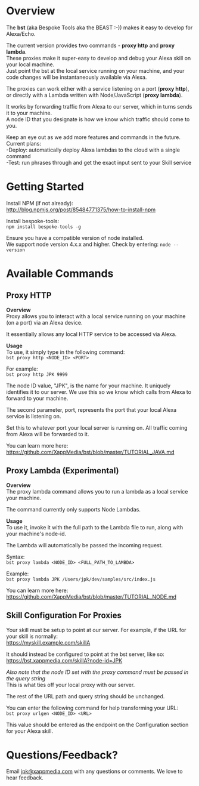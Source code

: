 # Overview
The **bst** (aka Bespoke Tools aka the BEAST :-)) makes it easy to develop for Alexa/Echo.  
  
The current version provides two commands - **proxy http** and **proxy lambda**.  
These proxies make it super-easy to develop and debug your Alexa skill on your local machine.  
Just point the bst at the local service running on your machine, and your code changes will be instantaneously available via Alexa.  
  
The proxies can work either with a service listening on a port (**proxy http**),  
or directly with a Lambda written with Node/JavaScript (**proxy lambda**).
  
It works by forwarding traffic from Alexa to our server, which in turns sends it to your machine.  
A node ID that you designate is how we know which traffic should come to you.    

Keep an eye out as we add more features and commands in the future. Current plans:  
-Deploy: automatically deploy Alexa lambdas to the cloud with a single command  
-Test: run phrases through and get the exact input sent to your Skill service

# Getting Started
Install NPM (if not already):  
http://blog.npmjs.org/post/85484771375/how-to-install-npm

Install bespoke-tools:  
`npm install bespoke-tools -g`

Ensure you have a compatible version of node installed.  
We support node version 4.x.x and higher. Check by entering:
`node --version`

# Available Commands
## Proxy HTTP
**Overview**  
Proxy allows you to interact with a local service running on your machine (on a port) via an Alexa device.  

It essentially allows any local HTTP service to be accessed via Alexa.

**Usage**  
To use, it simply type in the following command:  
`bst proxy http <NODE_ID> <PORT>`

For example:  
`bst proxy http JPK 9999`

The node ID value, "JPK", is the name for your machine. It uniquely identifies it to our server.
We use this so we know which calls from Alexa to forward to your machine.

The second parameter, port, represents the port that your local Alexa service is listening on.

Set this to whatever port your local server is running on. All traffic coming from Alexa will be forwarded to it.

You can learn more here:
https://github.com/XappMedia/bst/blob/master/TUTORIAL_JAVA.md

## Proxy Lambda (Experimental)
**Overview**  
The proxy lambda command allows you to run a lambda as a local service your machine.

The command currently only supports Node Lambdas.

**Usage**  
To use it, invoke it with the full path to the Lambda file to run, along with your machine's node-id.

The Lambda will automatically be passed the incoming request.

Syntax:  
`bst proxy lambda <NODE_ID> <FULL_PATH_TO_LAMBDA>`

Example:  
`bst proxy lambda JPK /Users/jpk/dev/samples/src/index.js`

You can learn more here:
https://github.com/XappMedia/bst/blob/master/TUTORIAL_NODE.md

## Skill Configuration For Proxies
Your skill must be setup to point at our server. For example, if the URL for your skill is normally:  
https://myskill.example.com/skillA

It should instead be configured to point at the bst server, like so:  
https://bst.xappmedia.com/skillA?node-id=JPK

_Also note that the node ID set with the proxy command must be passed in the query string_  
This is what ties off your local proxy with our server.  

The rest of the URL path and query string should be unchanged.

You can enter the following command for help transforming your URL:  
`bst proxy urlgen <NODE_ID> <URL>`

This value should be entered as the endpoint on the Configuration section for your Alexa skill.

# Questions/Feedback?
Email jpk@xappmedia.com with any questions or comments. We love to hear feedback.